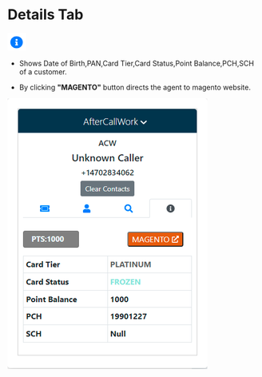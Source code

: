 # Details Tab
![details_icon](./../images/detailsicon.png)


- Shows Date of Birth,PAN,Card Tier,Card Status,Point Balance,PCH,SCH of a customer.

- By clicking <b>"MAGENTO"</b> button directs the agent to magento website.

<!-- ![details](./images/details-tab-locked.png) -->

![details](./images/details-tab-active.png)





